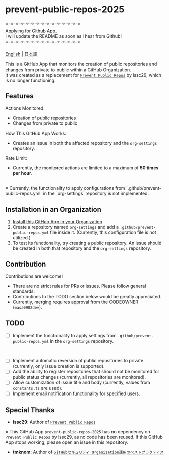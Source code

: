# prevent-public-repos-2025

⭐️-⭐️-⭐️-⭐️-⭐️-⭐️-⭐️-⭐️-⭐️-⭐️-⭐️-⭐️-⭐️-⭐️-⭐️  
Applying for Github App.  
I will update the README as soon as I hear from Github!  
⭐️-⭐️-⭐️-⭐️-⭐️-⭐️-⭐️-⭐️-⭐️-⭐️-⭐️-⭐️-⭐️-⭐️-⭐️

[English](README.md) | [日本語](README.ja.md)

This is a GitHub App that monitors the creation of public repositories and changes from private to public within a GitHub Organization.  
It was created as a replacement for [`Prevent Public Repos`](https://github.com/issc29/probot-prevent-public-repos) by issc29, which is no longer functioning.

## Features

Actions Monitored:

- Creation of public repositories
- Changes from private to public

How This GitHub App Works:

- Creates an issue in both the affected repository and the `org-settings` repository.

Rate Limit:

- Currently, the monitored actions are limited to a maximum of **50 times per hour**.

<br />
※ Currently, the functionality to apply configurations from `.github/prevent-public-repos.yml` in the `org-settings` repository is not implemented.

## Installation in an Organization

1. [Install this GitHub App in your Organization](https://github.com/apps/prevent-public-repos-2025)
2. Create a repository named `org-settings` and add a `.github/prevent-public-repos.yml` file inside it. (Currently, this configuration file is not utilized.)
3. To test its functionality, try creating a public repository. An issue should be created in both that repository and the `org-settings` repository.

## Contribution

Contributions are welcome!

- There are no strict rules for PRs or issues. Please follow general standards.
- Contributions to the TODO section below would be greatly appreciated.
- Currently, merging requires approval from the CODEOWNER (`masa0902dev`).

## TODO

- [ ] Implement the functionality to apply settings from `.github/prevent-public-repos.yml` in the `org-settings` repository.

<br />

- [ ] Implement automatic reversion of public repositories to private (currently, only issue creation is supported).
- [ ] Add the ability to register repositories that should not be monitored for public status changes (currently, all repositories are monitored).
- [ ] Allow customization of issue title and body (currently, values from `constants.ts` are used).
- [ ] Implement email notification functionality for specified users.

## Special Thanks

- **issc29**: Author of [`Prevent Public Repos`](https://github.com/issc29/probot-prevent-public-repos)

※ This GitHub App `prevent-public-repos-2025` has no dependency on `Prevent Public Repos` by issc29, as no code has been reused. If this GitHub App stops working, please open an issue in this repository.

- **tmknom**: Author of [`GitHubセキュリティ Organization運用のベストプラクティス`](https://zenn.dev/tmknom/books/github-organization-security)
